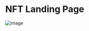 # NFT Landing Page
![image](https://github.com/code-sharad/NFT-landing-page/assets/61672294/013fd692-ad78-4fe3-8162-d55829d336ec)


